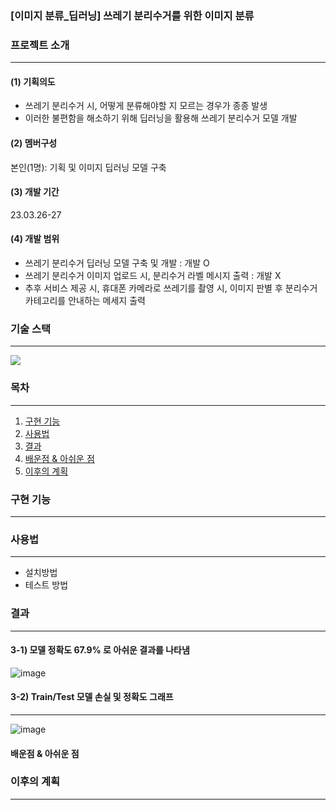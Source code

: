 ### [이미지 분류_딥러닝] 쓰레기 분리수거를 위한 이미지 분류

### 프로젝트 소개
---

#### (1) 기획의도
* 쓰레기 분리수거 시, 어떻게 분류해야할 지 모르는 경우가 종종 발생
* 이러한 불편함을 해소하기 위해 딥러닝을 활용해 쓰레기 분리수거 모델 개발

#### (2) 멤버구성
본인(1명): 기획 및 이미지 딥러닝 모델 구축 

#### (3) 개발 기간
23.03.26-27

#### (4) 개발 범위
* 쓰레기 분리수거 딥러닝 모델 구축 및 개발 : 개발 O
* 쓰레기 분리수거 이미지 업로드 시, 분리수거 라벨 메시지 출력 : 개발 X 
* 추후 서비스 제공 시, 휴대폰 카메라로 쓰레기를 촬영 시, 이미지 판별 후 분리수거 카테고리를 안내하는 메세지 출력



### 기술 스택
---
 <img src="https://img.shields.io/badge/python-3776AB?style=for-the-badge&logo=python&logoColor=white"> 
  <br>

### 목차
---
1. [구현 기능](#구현-기능)
2. [사용법](#사용법)
3. [결과](#결과)
4. [배운점 & 아쉬운 점](#배운점-&-아쉬운-점)
5. [이후의 계획](#이후의-계획)


### 구현 기능
---

### 사용법
---
* 설치방법
* 테스트 방법

### 결과
---
#### 3-1) 모델 정확도 67.9% 로 아쉬운 결과를 나타냄

![image](https://user-images.githubusercontent.com/122415320/235335209-b12f9abe-8fc1-45cb-8ba2-e818aefc01c5.png)

#### 3-2) Train/Test 모델 손실 및 정확도 그래프
---
![image](https://user-images.githubusercontent.com/122415320/235335200-0b291aec-0bc4-418b-acf3-0d2668fd2c7a.png)



#### 배운점 & 아쉬운 점


### 이후의 계획
---


